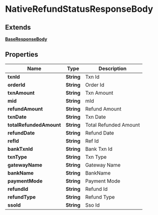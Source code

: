 # NativeRefundStatusResponseBody

## Extends

[**BaseResponseBody**](BaseResponseBody.md)

## Properties
Name | Type | Description 
------------ | ------------- | ------------- 
**txnId** | **String** | Txn Id 
**orderId** | **String** | Order Id 
**txnAmount** | **String** | Txn Amount 
**mid** | **String** | mId 
**refundAmount** | **String** | Refund Amount 
**txnDate** | **String** | Txn Date 
**totalRefundedAmount** | **String** | Total Refunded Amount 
**refundDate** | **String** | Refund Date 
**refId** | **String** | Ref Id 
**bankTxnId** | **String** | Bank Txn Id 
**txnType** | **String** | Txn Type 
**gatewayName** | **String** | Gateway Name 
**bankName** | **String** | BankName 
**paymentMode** | **String** | Payment Mode 
**refundId** | **String** | Refund Id 
**refundType** | **String** | Refund Type 
**ssoId** | **String** | Sso Id 
